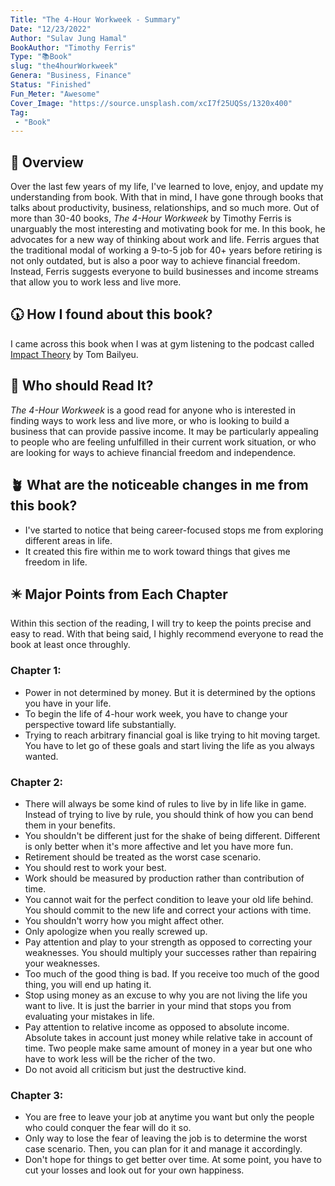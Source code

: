 ```yaml
---
Title: "The 4-Hour Workweek - Summary"
Date: "12/23/2022"
Author: "Sulav Jung Hamal"
BookAuthor: "Timothy Ferris"
Type: "📚Book"
slug: "the4hourWorkweek"
Genera: "Business, Finance"
Status: "Finished"
Fun_Meter: "Awesome"
Cover_Image: "https://source.unsplash.com/xcI7f25UQSs/1320x400"
Tag:
 - "Book"
---
```



##  📁 Overview
Over the last few years of my life, I've learned to love, enjoy, and update my understanding from book. With that in mind, I have gone through books that talks about productivity, business, relationships, and so much more. Out of more than 30-40 books, *The 4-Hour Workweek* by Timothy Ferris is unarguably the most interesting and motivating book for me. In this book, he advocates for a new way of thinking about work and life. Ferris argues that the traditional modal of working a 9-to-5 job for 40+ years before retiring is not only outdated, but is also a poor way to achieve financial freedom. Instead, Ferris suggests everyone to build businesses and income streams that allow you to work less and live more. 

## 🕠 How I found about this book? 
I came across this book when I was at gym listening to the podcast called [Impact Theory](https://podcasts.apple.com/us/podcast/impact-theory-with-tom-bilyeu/id1191775648?i=1000591585947) by Tom Bailyeu. 

## 🧘 Who should Read It?
*The 4-Hour Workweek* is a good read for anyone who is interested in finding ways to work less and live more, or who is looking to build a business that can provide passive income. It may be particularly appealing to people who are feeling unfulfilled in their current work situation, or who are looking for ways to achieve financial freedom and independence.


<!-- <div class="container">
  <img class="img-fluid" src="https://source.unsplash.com/W8Qqn1PmQH0/1320x600">
</div>
 -->

## 🪴 What are the noticeable changes in me from this book?
- I've started to notice that being career-focused stops me from exploring different areas in life.
- It created this fire within me to work toward things that gives me freedom in life. 

## ✴️ Major Points from Each Chapter
Within this section of the reading, I will try to keep the points precise and easy to read. With that being said, I highly recommend everyone to read the book at least once throughly. 

### Chapter 1: 
- Power in not determined by money. But it is determined by the options you have in your life. 
- To begin the life of 4-hour work week, you have to change your perspective toward life substantially. 
- Trying to reach arbitrary financial goal is like trying to hit moving target. You have to let go of these goals and start living the life as you always wanted. 

### Chapter 2:
- There will always be some kind of rules to live by in life like in game. Instead of trying to live by rule, you should think of how you can bend them in your benefits. 
- You shouldn't be different just for the shake of being different. Different is only better when it's more affective and let you have more fun. 
- Retirement should be treated as the worst case scenario. 
- You should rest to work your best. 
- Work should be measured by production rather than contribution of time. 
- You cannot wait for the perfect condition to leave your old life behind. You should commit to the new life and correct your actions with time. 
- You shouldn't worry how you might affect other. 
- Only apologize when you really screwed up. 
- Pay attention and play to your strength as opposed to correcting your weaknesses. You should multiply your successes rather than repairing your weaknesses. 
- Too much of the good thing is bad. If you receive too much of the good thing, you will end up hating it. 
- Stop using money as an excuse to why you are not living the life you want to live. It is just the barrier in your mind that stops you from evaluating your mistakes in life. 
- Pay attention to relative income as opposed to absolute income. Absolute takes in account just money while relative take in account of time. Two people make same amount of money in a year but one who have to work less will be the richer of the two. 
- Do not avoid all criticism but just the destructive kind. 

### Chapter 3:
- You are free to leave your job at anytime you want but only the people who could conquer the fear will do it so. 
- Only way to lose the fear of leaving the job is to determine the worst case scenario. Then, you can plan for it and manage it accordingly. 
- Don't hope for things to get better over time. At some point, you have to cut your losses and look out for your own happiness. 



